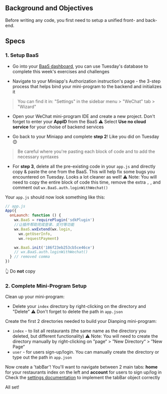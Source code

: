 ## Background and Objectives

Before writing any code, you first need to setup a unified front- and back-end.

## Specs

### 1. Setup BaaS 
- Go into your [BaaS dashboard](https://cloud.minapp.com/dashboard), you can use Tuesday's database to complete this week's exercises and challenges

- Navigate to your Miniapp's Authorization instruction's page - the 3-step process that helps bind your mini-program to the backend and initializes it
> You can find it in: "Settings" in the sidebar menu > "WeChat" tab > "Wizard"

- Open your WeChat mini-program IDE and create a new project. Don't forget to enter your **AppID** from the BaaS
⚠ Select **Use no cloud service** for your choise of backend services

- Go back to your Miniapp and complete **step 2**! Like you did on Tuesday 😊
> Be careful where you're pasting each block of code and to add the necessary syntaxes

- For **step 3**, delete all the pre-existing code in your `app.js` and directly copy & paste the one from the BaaS. This will help fix some bugs you encountered on Tuesday. Looks a lot cleaner as well!
⚠ Note: You will need to copy the entire block of code this time, remove the extra `,` , and comment out `wx.BaaS.auth.loginWithWechat()`

Your `app.js` should now look something like this:
```js
// app.js
App({
  onLaunch: function () {
    wx.BaaS = requirePlugin('sdkPlugin')
    //让插件帮助完成登录、支付等功能
    wx.BaaS.wxExtend(wx.login,
      wx.getUserInfo,
      wx.requestPayment)

    wx.BaaS.init('186f23eb253cb5ce46ce')
    // wx.BaaS.auth.loginWithWechat() 
  } // removed comma
})
```
👆 Do **not** copy

### 2. Complete Mini-Program Setup
Clean up your mini-program:
- Delete your `index` directory by right-clicking on the directory and "Delete"
⚠ Don't forget to delete the path in `app.json`

Create the first 2 directories needed to build your Dianping mini-program:
- `index` - to list all restaurants (the same name as the directory you deleted, but different functionality)
⚠ Note: You will need to create the directory manually by right-clicking on ”page“ > ”New Directory“ > ”New Page“
- `user` - for users sign-up/login. You can manually create the directory or type out the path in `app.json`

Now create a 'tabBar'! You'll want to navigate between 2 main tabs: **home** for your restaurants index on the left and **account** for users to sign up/log in
Check the [settings documentation](https://developers.weixin.qq.com/miniprogram/en/dev/framework/config.html) to implement the tabBar object correctly

All set!